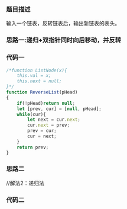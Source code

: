 ### 题目描述

输入一个链表，反转链表后，输出新链表的表头。

### 思路一:递归+双指针同时向后移动，并反转

### 代码一

```js
/*function ListNode(x){
    this.val = x;
    this.next = null;
}*/
function ReverseList(pHead)
{
    if(!pHead)return null;
    let [prev, cur] = [null, pHead];
    while(cur){
        let next = cur.next;
        cur.next = prev;
        prev = cur;
        cur = next;
    }
    return prev;
}
```

### 思路二

//解法2：递归法

### 代码二

